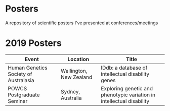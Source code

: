 # Posters
A repository of scientific posters I've presented at conferences/meetings


# 2019 Posters

| Event | Location | Title
--- | --- | ---
Human Genetics Society of Australasia | Wellington, New Zealand | IDdb: a database of intellectual disability genes
POWCS Postgraduate Seminar | Sydney, Australia | Exploring genetic and phenotypic variation in intellectual disability
